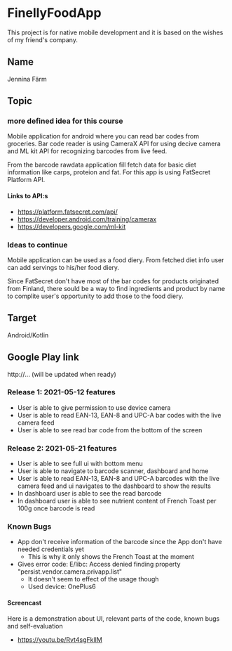 # FinellyFoodApp

This project is for native mobile development and it is based on the wishes of my friend's company.

## Name

Jennina Färm

## Topic

### more defined idea for this course

Mobile application for android where you can read bar codes from groceries. Bar code reader is using CameraX API for using decive camera and ML kit API for recognizing barcodes from live feed.

From the barcode rawdata application fill fetch data for basic diet information like carps, proteion and fat. For this app is using FatSecret Platform API.

#### Links to API:s

- https://platform.fatsecret.com/api/
- https://developer.android.com/training/camerax
- https://developers.google.com/ml-kit

### Ideas to continue

Mobile application can be used as a food diery. From fetched diet info user can add servings to his/her food diery.

Since FatSecret don't have most of the bar codes for products originated from Finland, there sould be a way to find ingredients and product by name to complite user's opportunity to add those to the food diery.

## Target

Android/Kotlin

## Google Play link

http://... (will be updated when ready)

### Release 1: 2021-05-12 features

- User is able to give permission to use device camera
- User is able to read EAN-13, EAN-8 and UPC-A bar codes with the live camera feed
- User is able to see read bar code from the bottom of the screen

### Release 2: 2021-05-21 features

- User is able to see full ui with bottom menu
- User is able to navigate to barcode scanner, dashboard and home
- User is able to read EAN-13, EAN-8 and UPC-A barcodes with the live camera feed and ui navigates to the dashboard to show the results
- In dashboard user is able to see the read barcode
- In dashboard user is able to see nutrient content of French Toast per 100g once barcode is read

### Known Bugs

- App don't receive information of the barcode since the App don't have needed credentials yet
  - This is why it only shows the French Toast at the moment
- Gives error code: E/libc: Access denied finding property "persist.vendor.camera.privapp.list"
  - It doesn't seem to effect of the usage though
  - Used device: OnePlus6

#### Screencast

Here is a demonstration about UI, relevant parts of the code, known bugs and self-evaluation

- https://youtu.be/Rvt4sgFklIM
